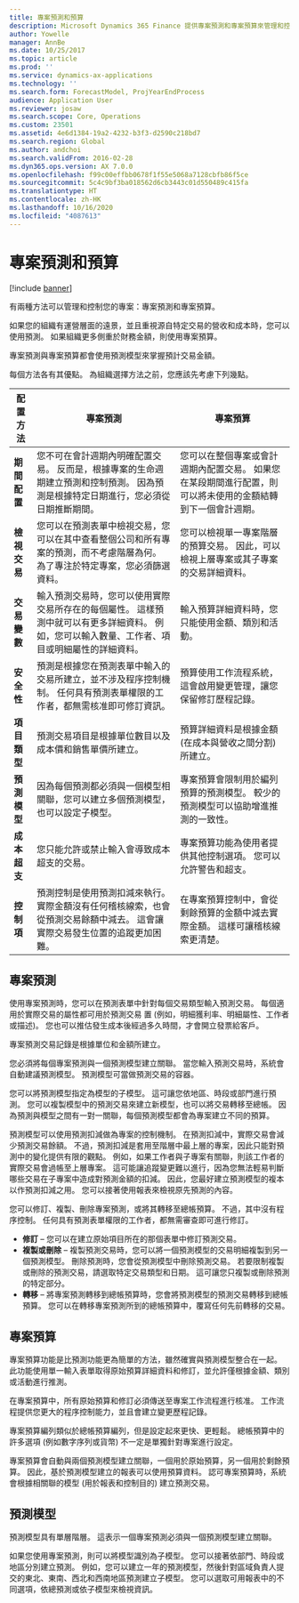 ```yaml
---
title: 專案預測和預算
description: Microsoft Dynamics 365 Finance 提供專案預測和專案預算來管理和控制您的專案。
author: Yowelle
manager: AnnBe
ms.date: 10/25/2017
ms.topic: article
ms.prod: ''
ms.service: dynamics-ax-applications
ms.technology: ''
ms.search.form: ForecastModel, ProjYearEndProcess
audience: Application User
ms.reviewer: josaw
ms.search.scope: Core, Operations
ms.custom: 23501
ms.assetid: 4e6d1384-19a2-4232-b3f3-d2590c218bd7
ms.search.region: Global
ms.author: andchoi
ms.search.validFrom: 2016-02-28
ms.dyn365.ops.version: AX 7.0.0
ms.openlocfilehash: f99c00effbb0678f1f55e5068a7128cbfb86f5ce
ms.sourcegitcommit: 5c4c9bf3ba018562d6cb3443c01d550489c415fa
ms.translationtype: HT
ms.contentlocale: zh-HK
ms.lasthandoff: 10/16/2020
ms.locfileid: "4087613"
---
```

# <a name="project-forecasts-and-budgets"></a>專案預測和預算

[!include [banner](../includes/banner.md)]

有兩種方法可以管理和控制您的專案：專案預測和專案預算。 

如果您的組織有運營層面的遠景，並且重視源自特定交易的營收和成本時，您可以使用預測。 如果組織更多側重於財務金額，則使用專案預算。 

專案預測與專案預算都會使用預測模型來掌握預計交易金額。 

每個方法各有其優點。 為組織選擇方法之前，您應該先考慮下列幾點。

|   配置方法       |           專案預測            |        專案預算                           |
|---------------------------|------------------------------------------|----------------------------------------------------|
| **期間配置**     | 您不可在會計週期內明確配置交易。 反而是，根據專案的生命週期建立預測和控制預測。 因為預測是根據特定日期進行，您必須從日期推斷期間。 | 您可以在整個專案或會計週期內配置交易。 如果您在某段期間進行配置，則可以將未使用的金額結轉到下一個會計週期。 |
| **檢視交易**  | 您可以在預測表單中檢視交易，您可以在其中查看整個公司和所有專案的預測，而不考慮階層為何。 為了專注於特定專案，您必須篩選資料。                                       | 您可以檢視單一專案階層的預算交易。 因此，可以檢視上層專案或其子專案的交易詳細資料。                 |
| **交易變數** | 輸入預測交易時，您可以使用實際交易所存在的每個屬性。 這樣預測中就可以有更多詳細資料。 例如，您可以輸入數量、工作者、項目或明細屬性的詳細資料。         | 輸入預算詳細資料時，您只能使用金額、類別和活動。                    |
| **安全性**              | 預測是根據您在預測表單中輸入的交易所建立，並不涉及程序控制機制。 任何具有預測表單權限的工作者，都無需核准即可修訂資訊。                                        | 預算使用工作流程系統，這會啟用變更管理，讓您保留修訂歷程記錄。         |
| **項目類型**           | 預測交易項目是根據單位數目以及成本價和銷售單價所建立。  | 預算詳細資料是根據金額 (在成本與營收之間分割) 所建立。                                          |
| **預測模型**       | 因為每個預測都必須與一個模型相關聯，您可以建立多個預測模型，也可以設定子模型。           | 專案預算會限制用於編列預算的預測模型。 較少的預測模型可以協助增進推測的一致性。                           |
| **成本超支**         | 您只能允許或禁止輸入會導致成本超支的交易。   | 專案預算功能為使用者提供其他控制選項。 您可以允許警告和超支。                    |
| **控制項**               | 預測控制是使用預測扣減來執行。 實際金額沒有任何稽核線索，也會從預測交易餘額中減去。 這會讓實際交易發生位置的追蹤更加困難。                   | 在專案預算控制中，會從剩餘預算的金額中減去實際金額。 這樣可讓稽核線索更清楚。                                   |

## <a name="project-forecasts"></a>專案預測
使用專案預測時，您可以在預測表單中針對每個交易類型輸入預測交易。 每個適用於實際交易的屬性都可用於預測交易 置 (例如，明細獲利率、明細屬性、工作者或描述)。 您也可以推估發生成本後經過多久時間，才會開立發票給客戶。 

專案預測交易記錄是根據單位和金額所建立。 

您必須將每個專案預測與一個預測模型建立關聯。 當您輸入預測交易時，系統會自動建議預測模型。 預測模型可當做預測交易的容器。 

您可以將預測模型指定為模型的子模型。 這可讓您依地區、時段或部門進行預測。 您可以複製模型中的預測交易來建立新模型，也可以將交易轉移至總帳。 因為預測與模型之間有一對一關聯，每個預測模型都會為專案建立不同的預算。 

預測模型可以使用預測扣減做為專案的控制機制。 在預測扣減中，實際交易會減少預測交易餘額。 不過，預測扣減是套用至階層中最上層的專案，因此只能對預測中的變化提供有限的觀點。 例如，如果工作者與子專案有關聯，則該工作者的實際交易會過帳至上層專案。 這可能讓追蹤變更難以進行，因為您無法輕易判斷哪些交易在子專案中造成對預測金額的扣減。 因此，您最好建立預測模型的複本以作預測扣減之用。 您可以接著使用報表來檢視原先預測的內容。 

您可以修訂、複製、刪除專案預測，或將其轉移至總帳預算。 不過，其中沒有程序控制。 任何具有預測表單權限的工作者，都無需審查即可進行修訂。

-   **修訂** – 您可以在建立原始項目所在的那個表單中修訂預測交易。
-   **複製或刪除** – 複製預測交易時，您可以將一個預測模型的交易明細複製到另一個預測模型。 刪除預測時，您會從預測模型中刪除預測交易。 若要限制複製或刪除的預測交易，請選取特定交易類型和日期。 這可讓您只複製或刪除預測的特定部分。
-   **轉移** – 將專案預測轉移到總帳預算時，您會將預測模型的預測交易轉移到總帳預算。 您可以在轉移專案預測所到的總帳預算中，覆寫任何先前轉移的交易。

## <a name="project-budgets"></a>專案預算
專案預算功能是比預測功能更為簡單的方法，雖然確實與預測模型整合在一起。 此功能使用單一輸入表單取得原始預算詳細資料和修訂，並允許僅根據金額、類別或活動進行推測。 

在專案預算中，所有原始預算和修訂必須傳送至專案工作流程進行核准。 工作流程提供您更大的程序控制能力，並且會建立變更歷程記錄。 

專案預算編列類似於總帳預算編列，但是設定起來更快、更輕鬆。 總帳預算中的許多選項 (例如數字序列或貨幣) 不一定是單獨針對專案進行設定。

專案預算會自動與兩個預測模型建立關聯，一個用於原始預算，另一個用於剩餘預算。 因此，基於預測模型建立的報表可以使用預算資料。 認可專案預算時，系統會根據相關聯的模型 (用於報表和控制目的) 建立預測交易。

## <a name="forecast-models"></a>預測模型
預測模型具有單層階層。 這表示一個專案預測必須與一個預測模型建立關聯。

如果您使用專案預測，則可以將模型識別為子模型。 您可以接著依部門、時段或地區分別建立預測。 例如，您可以建立一年的預測模型，然後針對區域負責人提交的東北、東南、西北和西南地區預測建立子模型。 您可以選取可用報表中的不同選項，依總預測或依子模型來檢視資訊。



